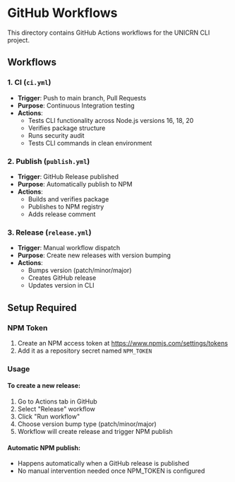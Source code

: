 # GitHub Workflows

This directory contains GitHub Actions workflows for the UNICRN CLI project.

## Workflows

### 1. CI (`ci.yml`)
- **Trigger**: Push to main branch, Pull Requests
- **Purpose**: Continuous Integration testing
- **Actions**:
  - Tests CLI functionality across Node.js versions 16, 18, 20
  - Verifies package structure
  - Runs security audit
  - Tests CLI commands in clean environment

### 2. Publish (`publish.yml`)
- **Trigger**: GitHub Release published
- **Purpose**: Automatically publish to NPM
- **Actions**:
  - Builds and verifies package
  - Publishes to NPM registry
  - Adds release comment

### 3. Release (`release.yml`)
- **Trigger**: Manual workflow dispatch
- **Purpose**: Create new releases with version bumping
- **Actions**:
  - Bumps version (patch/minor/major)
  - Creates GitHub release
  - Updates version in CLI

## Setup Required

### NPM Token
1. Create an NPM access token at https://www.npmjs.com/settings/tokens
2. Add it as a repository secret named `NPM_TOKEN`

### Usage

#### To create a new release:
1. Go to Actions tab in GitHub
2. Select "Release" workflow
3. Click "Run workflow"
4. Choose version bump type (patch/minor/major)
5. Workflow will create release and trigger NPM publish

#### Automatic NPM publish:
- Happens automatically when a GitHub release is published
- No manual intervention needed once NPM_TOKEN is configured
